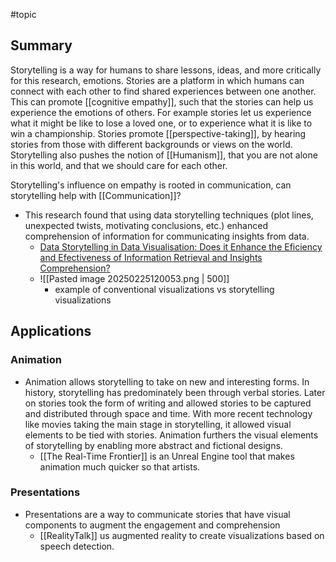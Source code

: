 #topic
## Summary
Storytelling is a way for humans to share lessons, ideas, and more critically for this research, emotions. Stories are a platform in which humans can connect with each other to find shared experiences between one another. This can promote [[cognitive empathy]], such that the stories can help us experience the emotions of others. For example stories let us experience what it might be like to lose a loved one, or to experience what it is like to win a championship. Stories promote [[perspective-taking]], by hearing stories from those with different backgrounds or views on the world. Storytelling also pushes the notion of [[Humanism]], that you are not alone in this world, and that we should care for each other. 

Storytelling's influence on empathy is rooted in communication, can storytelling help with [[Communication]]?
- This research found that using data storytelling techniques (plot lines, unexpected twists, motivating conclusions, etc.) enhanced comprehension of information for communicating insights from data.
	- [Data Storytelling in Data Visualisation: Does it Enhance the Eficiency and Efectiveness of Information Retrieval and Insights Comprehension?](https://dl.acm.org/doi/pdf/10.1145/3613904.3643022)
	- ![[Pasted image 20250225120053.png | 500]]
		- example of conventional visualizations vs storytelling visualizations
## Applications
### Animation
- Animation allows storytelling to take on new and interesting forms. In history, storytelling has predominately been through verbal stories. Later on stories took the form of writing and allowed stories to be captured and distributed through space and time. With more recent technology like movies taking the main stage in storytelling, it allowed visual elements to be tied with stories. Animation furthers the visual elements of storytelling by enabling more abstract and fictional designs. 
	- [[The Real-Time Frontier]] is an Unreal Engine tool that makes animation much quicker so that artists.
### Presentations
- Presentations are a way to communicate stories that have visual components to augment the engagement and comprehension
	- [[RealityTalk]] us augmented reality to create visualizations based on speech detection.







